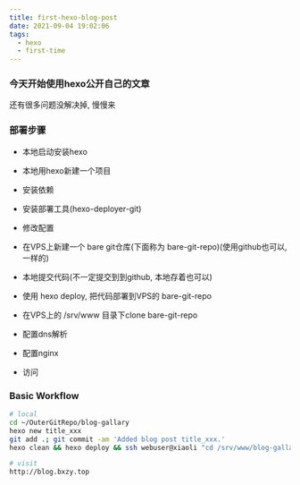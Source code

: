 ```yaml
---
title: first-hexo-blog-post
date: 2021-09-04 19:02:06
tags:
  - hexo
  - first-time
---
```


### 今天开始使用hexo公开自己的文章

还有很多问题没解决掉, 慢慢来

### 部署步骤

+ 本地启动安装hexo



+ 本地用hexo新建一个项目



+ 安装依赖



+ 安装部署工具(hexo-deployer-git)



+ 修改配置



+ 在VPS上新建一个 bare git仓库(下面称为 bare-git-repo)(使用github也可以, 一样的)



+ 本地提交代码(不一定提交到到github, 本地存着也可以)



+ 使用 hexo deploy, 把代码部署到VPS的 bare-git-repo



+ 在VPS上的 /srv/www 目录下clone bare-git-repo



+ 配置dns解析



+ 配置nginx



+ 访问


### Basic Workflow

```bash
# local
cd ~/OuterGitRepo/blog-gallary
hexo new title_xxx
git add .; git commit -am 'Added blog post title_xxx.'
hexo clean && hexo deploy && ssh webuser@xiaoli "cd /srv/www/blog-gallary && git pull"

# visit
http://blog.bxzy.top
```
